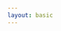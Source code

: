 ```yaml
---
layout: basic
---
```


<h1>
    <!-- <logos:vue class="baseColor mr-2" />Vue Plugin -->
    &nbsp;
</h1>

<div class="w-full h-[470px] flex justify-center items-center">
  <TalkOverviewSvg :click-start="6" class="w-[100%]" />
</div>

<!-- dummy only to force the click count on this slide manually -->
<div v-click="1" />

<!-- <div class="absolute w-62 h-9 left-120 top-52" v-mark="{ at: 1, color: '#ab2657', type: 'box' }"></div> -->
